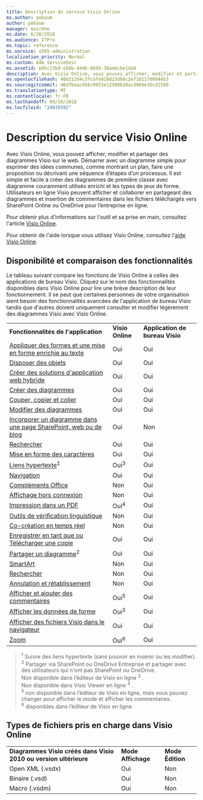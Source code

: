```yaml
---
title: Description du service Visio Online
ms.author: pebaum
author: pebaum
manager: mnirkhe
ms.date: 6/26/2018
ms.audience: ITPro
ms.topic: reference
ms.service: o365-administration
localization_priority: Normal
ms.custom: Adm_ServiceDesc
ms.assetid: e0bc13b9-e56b-44db-bb95-36ae6cbe1da8
description: Avec Visio Online, vous pouvez afficher, modifier et partager des diagrammes Visio sur le web. Démarrer avec un diagramme simple pour exprimer des idées communes, comme montrant un plan, faire une proposition ou décrivant une séquence d’étapes d’un processus. Il est simple et facile à créer des diagrammes de première classe avec diagramme couramment utilisés enrichi et les types de jeux de forme. Utilisateurs en ligne Visio peuvent afficher et collaborer en partageant des diagrammes et insertion de commentaires dans les fichiers téléchargés vers SharePoint Online ou OneDrive pour l’entreprise en ligne.
ms.openlocfilehash: 40b212d4c3fcafe918d23db6c2e718117d0044b3
ms.sourcegitcommit: d6dfbaacd56c0855e12500b38acd06be16cd1560
ms.translationtype: MT
ms.contentlocale: fr-FR
ms.lasthandoff: 09/19/2018
ms.locfileid: "24035592"
---
```

# <a name="visio-online-service-description"></a>Description du service Visio Online

Avec Visio Online, vous pouvez afficher, modifier et partager des diagrammes Visio sur le web. Démarrer avec un diagramme simple pour exprimer des idées communes, comme montrant un plan, faire une proposition ou décrivant une séquence d’étapes d’un processus. Il est simple et facile à créer des diagrammes de première classe avec diagramme couramment utilisés enrichi et les types de jeux de forme. Utilisateurs en ligne Visio peuvent afficher et collaborer en partageant des diagrammes et insertion de commentaires dans les fichiers téléchargés vers SharePoint Online ou OneDrive pour l’entreprise en ligne.
  
Pour obtenir plus d'informations sur l'outil et sa prise en main, consultez l'article [Visio Online](https://products.office.com/en-US/visio/visio-online).
  
Pour obtenir de l'aide lorsque vous utilisez Visio Online, consultez l'[aide Visio Online](https://go.microsoft.com/fwlink/?linkid=855982).
  
## <a name="feature-availability-and-comparison"></a>Disponibilité et comparaison des fonctionnalités

Le tableau suivant compare les fonctions de Visio Online à celles des applications de bureau Visio. Cliquez sur le nom des fonctionnalités disponibles dans Visio Online pour lire une brève description de leur fonctionnement. Il se peut que certaines personnes de votre organisation aient besoin des fonctionnalités avancées de l'application de bureau Visio tandis que d'autres doivent uniquement consulter et modifier légèrement des diagrammes Visio avec Visio Online. 
  
||||
|:-----|:-----|:-----|
|**Fonctionnalités de l'application** <br/> |**Visio Online** <br/> |**Application de bureau Visio** <br/> |
|[Appliquer des formes et une mise en forme enrichie au texte](visio-online.md#BM_1) <br/> |Oui  <br/> |Oui  <br/> |
|[Disposer des objets](visio-online.md#BM_2) <br/> |Oui  <br/> |Oui  <br/> |
|[Créer des solutions d'application web hybride](visio-online.md#BM_3) <br/> |Oui  <br/> |Oui  <br/> |
|[Créer des diagrammes](visio-online.md#BM_4) <br/> |Oui  <br/> |Oui  <br/> |
|[Couper, copier et coller](visio-online.md#BM_5) <br/> |Oui  <br/> |Oui  <br/> |
|[Modifier des diagrammes](visio-online.md#BM_6) <br/> |Oui  <br/> |Oui  <br/> |
|[Incorporer un diagramme dans une page SharePoint, web ou de blog](visio-online.md#BM_7) <br/> |Oui  <br/> |Non  <br/> |
|[Rechercher](visio-online.md#BM_8) <br/> |Oui  <br/> |Oui  <br/> |
|[Mise en forme des caractères](visio-online.md#BM_9) <br/> |Oui  <br/> |Oui  <br/> |
|[Liens hypertexte](visio-online.md#BM_10)<sup>1</sup> <br/> |Oui<sup>3</sup> <br/> |Oui  <br/> |
|[Navigation](visio-online.md#BM_11) <br/> |Oui  <br/> |Oui  <br/> |
|[Compléments Office](visio-online.md#BM_12) <br/> |Non  <br/> |Oui  <br/> |
|[Affichage hors connexion](visio-online.md#BM_13) <br/> |Non  <br/> |Oui  <br/> |
|[Impression dans un PDF](visio-online.md#BM_14) <br/> |Oui<sup>4</sup> <br/> |Oui  <br/> |
|[Outils de vérification linguistique](visio-online.md#BM_15) <br/> |Non  <br/> |Oui  <br/> |
|[Co-création en temps réel](visio-online.md#BM_16) <br/> |Non  <br/> |Oui  <br/> |
|[Enregistrer en tant que ou Télécharger une copie](visio-online.md#BM_17) <br/> |Oui  <br/> |Oui  <br/> |
|[Partager un diagramme](visio-online.md#BM_18)<sup>2</sup> <br/> |Oui  <br/> |Oui  <br/> |
|[SmartArt](visio-online.md#BM_19) <br/> |Non  <br/> |Oui  <br/> |
|[Rechercher](visio-online.md#BM_20) <br/> |Non  <br/> |Oui  <br/> |
|[Annulation et rétablissement](visio-online.md#BM_21) <br/> |Non  <br/> |Oui  <br/> |
|[Afficher et ajouter des commentaires](visio-online.md#BM_22) <br/> |Oui<sup>5</sup> <br/> |Oui  <br/> |
|[Afficher les données de forme](visio-online.md#BM_23) <br/> |Oui<sup>3</sup> <br/> |Oui  <br/> |
|[Afficher des fichiers Visio dans le navigateur](visio-online.md#BM_24) <br/> |Oui  <br/> |Oui  <br/> |
|[Zoom](visio-online.md#BM_25) <br/> |Oui<sup>6</sup> <br/> |Oui  <br/> |
   
> <sup>1</sup> Suivre des liens hypertexte (sans pouvoir en insérer ou les modifier). 
<br/><sup>2</sup> Partager via SharePoint ou OneDrive Entreprise et partager avec des utilisateurs qui n'ont pas SharePoint ou OneDrive. 
<br/> Non disponible dans l’éditeur de Visio en ligne <sup>3</sup> .
<br/>Non disponible dans Visio Viewer en ligne <sup>4</sup> . 
<br/><sup>5</sup> non disponible dans l’éditeur de Visio en ligne, mais vous pouvez changer pour afficher le mode et afficher les commentaires. 
<br/><sup>6</sup> disponibles dans l’éditeur de Visio en ligne. 
  
## <a name="supported-file-types-in-visio-online"></a>Types de fichiers pris en charge dans Visio Online

||||
|:-----|:-----|:-----|
|**Diagrammes Visio créés dans Visio 2010 ou version ultérieure** <br/> |**Mode Affichage** <br/> |**Mode Édition** <br/> |
|Open XML (.vsdx)  <br/> |Oui  <br/> |Non  <br/> |
|Binaire (.vsd)  <br/> |Oui  <br/> |Non  <br/> |
|Macro (.vsdm)  <br/> |Oui  <br/> |Non  <br/> |
   

